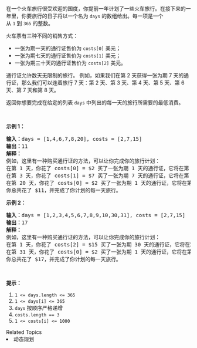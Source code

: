 <p>在一个火车旅行很受欢迎的国度，你提前一年计划了一些火车旅行。在接下来的一年里，你要旅行的日子将以一个名为&nbsp;<code>days</code>&nbsp;的数组给出。每一项是一个从&nbsp;<code>1</code>&nbsp;到&nbsp;<code>365</code>&nbsp;的整数。</p>

<p>火车票有三种不同的销售方式：</p>

<ul>
	<li>一张为期一天的通行证售价为&nbsp;<code>costs[0]</code> 美元；</li>
	<li>一张为期七天的通行证售价为&nbsp;<code>costs[1]</code> 美元；</li>
	<li>一张为期三十天的通行证售价为&nbsp;<code>costs[2]</code> 美元。</li>
</ul>

<p>通行证允许数天无限制的旅行。 例如，如果我们在第 2 天获得一张为期 7 天的通行证，那么我们可以连着旅行 7 天：第 2 天、第 3 天、第 4 天、第 5 天、第 6 天、第 7 天和第 8 天。</p>

<p>返回你想要完成在给定的列表&nbsp;<code>days</code>&nbsp;中列出的每一天的旅行所需要的最低消费。</p>

<p>&nbsp;</p>

<p><strong>示例 1：</strong></p>

<pre><strong>输入：</strong>days = [1,4,6,7,8,20], costs = [2,7,15]
<strong>输出：</strong>11
<strong>解释： </strong>
例如，这里有一种购买通行证的方法，可以让你完成你的旅行计划：
在第 1 天，你花了 costs[0] = $2 买了一张为期 1 天的通行证，它将在第 1 天生效。
在第 3 天，你花了 costs[1] = $7 买了一张为期 7 天的通行证，它将在第 3, 4, ..., 9 天生效。
在第 20 天，你花了 costs[0] = $2 买了一张为期 1 天的通行证，它将在第 20 天生效。
你总共花了 $11，并完成了你计划的每一天旅行。
</pre>

<p><strong>示例 2：</strong></p>

<pre><strong>输入：</strong>days = [1,2,3,4,5,6,7,8,9,10,30,31], costs = [2,7,15]
<strong>输出：</strong>17
<strong>解释：
</strong>例如，这里有一种购买通行证的方法，可以让你完成你的旅行计划： 
在第 1 天，你花了 costs[2] = $15 买了一张为期 30 天的通行证，它将在第 1, 2, ..., 30 天生效。
在第 31 天，你花了 costs[0] = $2 买了一张为期 1 天的通行证，它将在第 31 天生效。 
你总共花了 $17，并完成了你计划的每一天旅行。
</pre>

<p>&nbsp;</p>

<p><strong>提示：</strong></p>

<ol>
	<li><code>1 &lt;= days.length &lt;= 365</code></li>
	<li><code>1 &lt;= days[i] &lt;= 365</code></li>
	<li><code>days</code>&nbsp;按顺序严格递增</li>
	<li><code>costs.length == 3</code></li>
	<li><code>1 &lt;= costs[i] &lt;= 1000</code></li>
</ol>
<div><div>Related Topics</div><div><li>动态规划</li></div></div>
